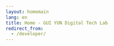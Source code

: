 ```yaml
---
layout: homemain
lang: en
title: Home - GUI YUN Digital Tech Lab
redirect_from:
  - /developer/
---
```

